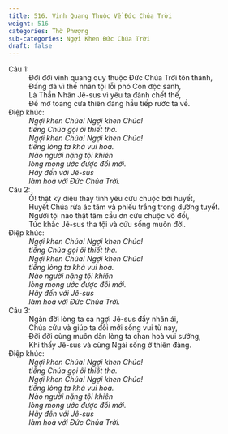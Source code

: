 ```yaml
---
title: 516. Vinh Quang Thuộc Về Đức Chúa Trời
weight: 516
categories: Thờ Phượng
sub-categories: Ngợi Khen Đức Chúa Trời
draft: false
---
```

<dl><dt>Câu 1:</dt><dd data-verse="1">Ðời đời vinh quang quy thuộc Ðức Chúa Trời tôn thánh, <br/>Ðấng đã vì thế nhân tội lỗi phó Con độc sanh, <br/>Là Thần Nhân Jê-sus vì yêu ta đành chết thế, <br/>Ðể mở toang cửa thiên đàng hầu tiếp rước ta về. </dd><dt>Điệp khúc:</dt><dd data-chorus="1"><em>Ngợi khen Chúa! Ngợi khen Chúa! <br/>tiếng Chúa gọi ôi thiết tha. <br/>Ngợi khen Chúa! Ngợi khen Chúa! <br/>tiếng lòng ta khá vui hoà. <br/>Nào người nặng tội khiên <br/>lòng mong ước được đổi mới. <br/>Hãy đến với Jê-sus <br/>làm hoà với Ðức Chúa Trời. </em></dd><dt>Câu 2:</dt><dd data-verse="2">Ồ! thật kỳ diệu thay tình yêu cứu chuộc bởi huyết, <br/>Huyết Chúa rửa ác tâm và phiếu trắng trong dường tuyết. <br/>Người tội nào thật tâm cầu ơn cứu chuộc vô đối, <br/>Tức khắc Jê-sus tha tội và cứu sống muôn đời. </dd><dt>Điệp khúc:</dt><dd data-chorus="1"><em>Ngợi khen Chúa! Ngợi khen Chúa! <br/>tiếng Chúa gọi ôi thiết tha. <br/>Ngợi khen Chúa! Ngợi khen Chúa! <br/>tiếng lòng ta khá vui hoà. <br/>Nào người nặng tội khiên <br/>lòng mong ước được đổi mới. <br/>Hãy đến với Jê-sus <br/>làm hoà với Ðức Chúa Trời. </em></dd><dt>Câu 3:</dt><dd data-verse="3">Ngàn đời lòng ta ca ngợi Jê-sus đầy nhân ái, <br/>Chúa cứu và giúp ta đổi mới sống vui từ nay, <br/>Đời đời cùng muôn dân lòng ta chan hoà vui sướng, <br/>Khi thấy Jê-sus và cùng Ngài sống ở thiên đàng. </dd><dt>Điệp khúc:</dt><dd data-chorus="1"><em>Ngợi khen Chúa! Ngợi khen Chúa! <br/>tiếng Chúa gọi ôi thiết tha. <br/>Ngợi khen Chúa! Ngợi khen Chúa! <br/>tiếng lòng ta khá vui hoà. <br/>Nào người nặng tội khiên <br/>lòng mong ước được đổi mới. <br/>Hãy đến với Jê-sus <br/>làm hoà với Ðức Chúa Trời. </em></dd></dl>